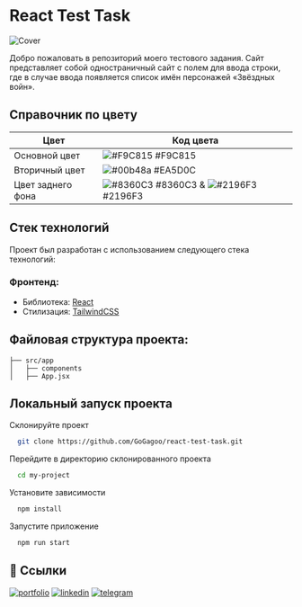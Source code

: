 # React Test Task

![Cover](https://i.postimg.cc/DZHHwS65/355shots-so.jpg) 

Добро пожаловать в репозиторий моего тестового задания. Сайт представляет собой одностраничный сайт с полем для ввода строки, где в случае ввода появляется список имён персонажей «Звёздных войн».


## Справочник по цвету
| Цвет             | Код цвета                                                                |
| ----------------- | ------------------------------------------------------------------ |
| Основной цвет | ![#F9C815](https://via.placeholder.com/10/F9C815?text=+) #F9C815 |
| Вторичный цвет | ![#00b48a](https://via.placeholder.com/10/EA5D0C?text=+) #EA5D0C |
| Цвет заднего фона | ![#8360C3](https://via.placeholder.com/10/8360C3?text=+) #8360C3 & ![#2196F3](https://via.placeholder.com/10/2196f3?text=+) #2196F3 |



## Стек технологий

Проект был разработан с использованием следующего стека технологий:


### Фронтенд:

- Библиотека: [React](https://react.dev/)
- Стилизация: [TailwindCSS](https://tailwindcss.com/)



## Файловая структура проекта:

```
├── src/app
│   ├── components         
│   ├── App.jsx     
```


## Локальный запуск проекта

Склонируйте проект

```bash
  git clone https://github.com/GoGagoo/react-test-task.git
```

Перейдите в директорию склонированного проекта

```bash
  cd my-project
```

Установите зависимости

```bash
  npm install
```

Запустите приложение

```bash
  npm run start
```



## 🔗 Ссылки
[![portfolio](https://img.shields.io/badge/my_portfolio-000?style=for-the-badge&logo=ko-fi&logoColor=white)](https://gogagoo-portfolio.vercel.app/)
[![linkedin](https://img.shields.io/badge/linkedin-0A66C2?style=for-the-badge&logo=linkedin&logoColor=white)](https://www.linkedin.com/in/gagikantonyan/)
[![telegram](https://img.shields.io/badge/telegram-1DA1F2?style=for-the-badge&logo=telegram&logoColor=white)](https://t.me/doubleG_json)
